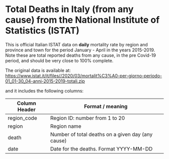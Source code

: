 # Total Deaths in Italy (from any cause) from the National Institute of Statistics (ISTAT)

This is official Italian ISTAT data on **daily** mortality rate by region and province and town for the period January - April in the years 2015-2019. Note these are total reported deaths from any cause, in the pre Covid-19 period, and should be very close to 100% complete.

The original data is available at:
https://www.istat.it/it/files//2020/03/mortalit%C3%A0-per-giorno-periodo-01_01-30_04-anni-2015-2019-totali.zip

and it includes the following columns:

Column Header | Format / meaning
------------ | -------------
region_code	| Region ID: number from 1 to 20
region | Region name 
death | Number of total deaths on a given day (any cause)
date | Date for the deaths. Format YYYY-MM-DD
